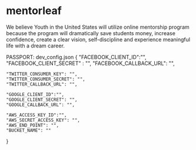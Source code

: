 # mentorleaf
We believe Youth in the United States will utilize online mentorship program because the program will dramatically save students money, increase confidence, create a clear vision, self-discipline and experience meaningful life with a dream career.

PASSPORT:
dev_config.json
{
	"FACEBOOK_CLIENT_ID":"",
	"FACEBOOK_CLIENT_SECRET" : "",
	"FACEBOOK_CALLBACK_URL": "",

	"TWITTER_CONSUMER_KEY": "",
	"TWITTER_CONSUMER_SECRET": "",
	"TWITTER_CALLBACK_URL": "",

	"GOOGLE_CLIENT_ID":"",
	"GOOGLE_CLIENT_SECRET": "",
	"GOOGLE_CALLBACK_URL": "",

	"AWS_ACCESS_KEY_ID":"",
	"AWS_SECRET_ACCESS_KEY": "",
	"AWS_END_POINT": "",
	"BUCKET_NAME": "" 
}

